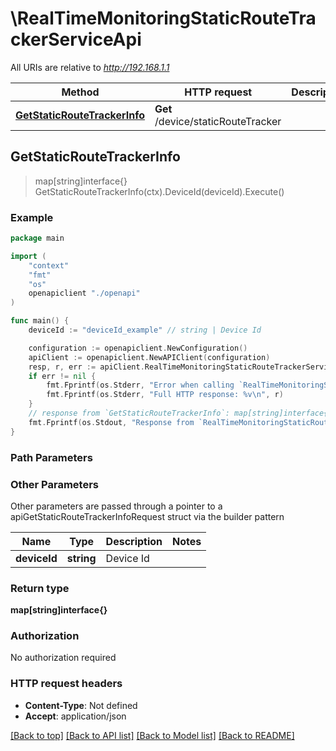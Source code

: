 # \RealTimeMonitoringStaticRouteTrackerServiceApi

All URIs are relative to *http://192.168.1.1*

Method | HTTP request | Description
------------- | ------------- | -------------
[**GetStaticRouteTrackerInfo**](RealTimeMonitoringStaticRouteTrackerServiceApi.md#GetStaticRouteTrackerInfo) | **Get** /device/staticRouteTracker | 



## GetStaticRouteTrackerInfo

> map[string]interface{} GetStaticRouteTrackerInfo(ctx).DeviceId(deviceId).Execute()





### Example

```go
package main

import (
    "context"
    "fmt"
    "os"
    openapiclient "./openapi"
)

func main() {
    deviceId := "deviceId_example" // string | Device Id

    configuration := openapiclient.NewConfiguration()
    apiClient := openapiclient.NewAPIClient(configuration)
    resp, r, err := apiClient.RealTimeMonitoringStaticRouteTrackerServiceApi.GetStaticRouteTrackerInfo(context.Background()).DeviceId(deviceId).Execute()
    if err != nil {
        fmt.Fprintf(os.Stderr, "Error when calling `RealTimeMonitoringStaticRouteTrackerServiceApi.GetStaticRouteTrackerInfo``: %v\n", err)
        fmt.Fprintf(os.Stderr, "Full HTTP response: %v\n", r)
    }
    // response from `GetStaticRouteTrackerInfo`: map[string]interface{}
    fmt.Fprintf(os.Stdout, "Response from `RealTimeMonitoringStaticRouteTrackerServiceApi.GetStaticRouteTrackerInfo`: %v\n", resp)
}
```

### Path Parameters



### Other Parameters

Other parameters are passed through a pointer to a apiGetStaticRouteTrackerInfoRequest struct via the builder pattern


Name | Type | Description  | Notes
------------- | ------------- | ------------- | -------------
 **deviceId** | **string** | Device Id | 

### Return type

**map[string]interface{}**

### Authorization

No authorization required

### HTTP request headers

- **Content-Type**: Not defined
- **Accept**: application/json

[[Back to top]](#) [[Back to API list]](../README.md#documentation-for-api-endpoints)
[[Back to Model list]](../README.md#documentation-for-models)
[[Back to README]](../README.md)

